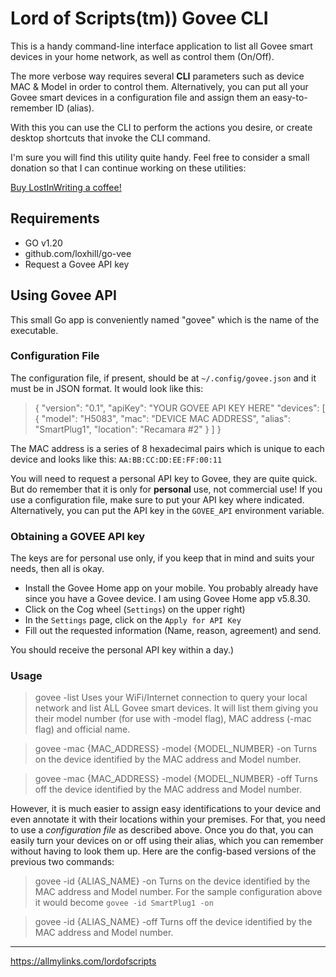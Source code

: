 # Lord of Scripts(tm)) Govee CLI

This is a handy command-line interface application to list all Govee smart
devices in your home network, as well as control them (On/Off).

The more verbose way requires several **CLI** parameters such as device MAC & Model
in order to control them. Alternatively, you can put all your Govee smart
devices in a configuration file and assign them an easy-to-remember ID (alias).

With this you can use the CLI to perform the actions you desire, or create
desktop shortcuts that invoke the CLI command.

I'm sure you will find this utility quite handy. Feel free to consider a small
donation so that I can continue working on these utilities:

[Buy LostInWriting a coffee!](https://www.buymeacoffee.com/lostinwriting)

## Requirements

- GO v1.20
- github.com/loxhill/go-vee
- Request a Govee API key

## Using Govee API
This small Go app is conveniently named "govee" which is the name of the
executable.

### Configuration File

The configuration file, if present, should be at `~/.config/govee.json` and it
must be in JSON format. It would look like this:

>{
>	"version": "0.1",
>	"apiKey": "YOUR GOVEE API KEY HERE"
>	"devices": [
>		{
>			"model": "H5083",
>			"mac": "DEVICE MAC ADDRESS",
>			"alias": "SmartPlug1",
>			"location": "Recamara #2"
>		}
>	]
>}

The MAC address is a series of 8 hexadecimal pairs which is unique to each
device and looks like this: `AA:BB:CC:DD:EE:FF:00:11`

You will need to request a personal API key to Govee, they are quite quick. But
do remember that it is only for **personal** use, not commercial use! If you
use a configuration file, make sure to put your API key where indicated.
Alternatively, you can put the API key in the `GOVEE_API` environment variable.

### Obtaining a GOVEE API key

The keys are for personal use only, if you keep that in mind and suits your needs,
then all is okay.

- Install the Govee Home app on your mobile. You probably already have since
  you have a Govee device. I am using Govee Home app v5.8.30.
- Click on the Cog wheel (`Settings`) on the upper right)
- In the `Settings` page, click on the `Apply for API Key`
- Fill out the requested information (Name, reason, agreement) and send.

You should receive the personal API key within a day.)

### Usage

> govee -list
Uses your WiFi/Internet connection to query your local network and list ALL
Govee smart devices. It will list them giving you their model number (for use
with -model flag), MAC address (-mac flag) and official name.

> govee -mac {MAC_ADDRESS} -model {MODEL_NUMBER} -on
Turns on the device identified by the MAC address and Model number.

> govee -mac {MAC_ADDRESS} -model {MODEL_NUMBER} -off
Turns off the device identified by the MAC address and Model number.

However, it is much easier to assign easy identifications to your device and
even annotate it with their locations within your premises. For that, you need
to use a *configuration file* as described above. Once you do that, you can
easily turn your devices on or off using their alias, which you can remember
without having to look them up. Here are the config-based versions of the
previous two commands:

> govee -id {ALIAS_NAME} -on
Turns on the device identified by the MAC address and Model number. For the
sample configuration above it would become `govee -id SmartPlug1 -on`

> govee -id {ALIAS_NAME} -off
Turns off the device identified by the MAC address and Model number.

-----
https://allmylinks.com/lordofscripts